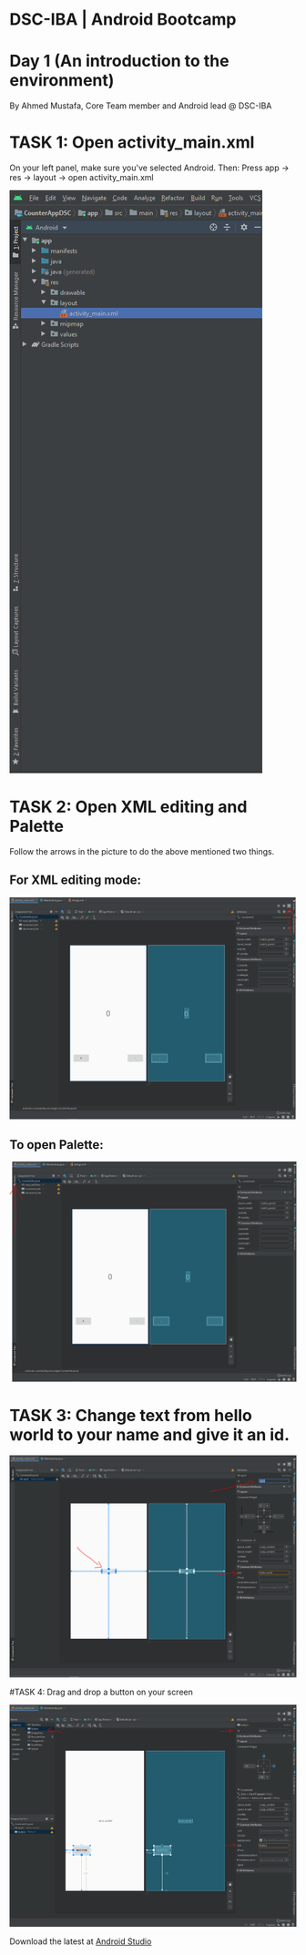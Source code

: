 # DSC-IBA | Android Bootcamp

# Day 1 (An introduction to the environment)

By Ahmed Mustafa, Core Team member and Android lead @ DSC-IBA

# TASK 1: Open activity_main.xml

On your left panel, make sure you've selected Android. Then:
Press app -> res -> layout -> open activity_main.xml

![](images/leftPane.PNG)

# TASK 2: Open XML editing and Palette

Follow the arrows in the picture to do the above mentioned two things.

## For XML editing mode:

![](images/frontSelection.PNG)

## To open Palette:

![](images/openPallete.PNG)

# TASK 3: Change text from hello world to your name and give it an id.

![](images/editText.PNG)

#TASK 4: Drag and drop a button on your screen

![](images/button.PNG)

Download the latest at [Android Studio](https://developer.android.com/studio/index.html)

